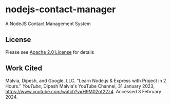 # nodejs-contact-manager

A NodeJS Contact Management System

## License

Please see [Apache 2.0 License](./LICENSE) for details

## Work Cited

Malvia, Dipesh, and Google, LLC. “Learn Node.js & Express with Project in 2 Hours.” _YouTube_, Dipesh Malvia's YouTube Channel, 31 January 2023, <https://www.youtube.com/watch?v=H9M02of22z4>. Accessed 3 February 2024.
